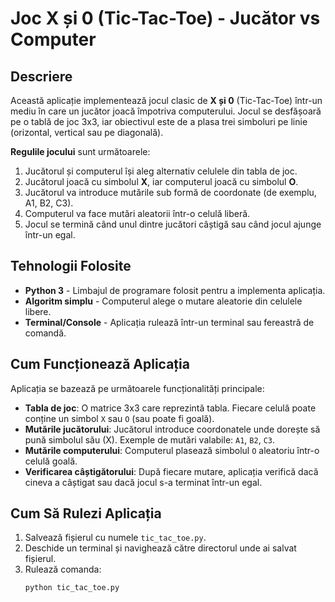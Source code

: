# Joc X și 0 (Tic-Tac-Toe) - Jucător vs Computer

## Descriere

Această aplicație implementează jocul clasic de **X și 0** (Tic-Tac-Toe) într-un mediu în care un jucător joacă împotriva computerului. Jocul se desfășoară pe o tablă de joc 3x3, iar obiectivul este de a plasa trei simboluri pe linie (orizontal, vertical sau pe diagonală).

**Regulile jocului** sunt următoarele:
1. Jucătorul și computerul își aleg alternativ celulele din tabla de joc.
2. Jucătorul joacă cu simbolul **X**, iar computerul joacă cu simbolul **O**.
3. Jucătorul va introduce mutările sub formă de coordonate (de exemplu, A1, B2, C3).
4. Computerul va face mutări aleatorii într-o celulă liberă.
5. Jocul se termină când unul dintre jucători câștigă sau când jocul ajunge într-un egal.

## Tehnologii Folosite

- **Python 3** - Limbajul de programare folosit pentru a implementa aplicația.
- **Algoritm simplu** - Computerul alege o mutare aleatorie din celulele libere.
- **Terminal/Console** - Aplicația rulează într-un terminal sau fereastră de comandă.

## Cum Funcționează Aplicația

Aplicația se bazează pe următoarele funcționalități principale:

- **Tabla de joc**: O matrice 3x3 care reprezintă tabla. Fiecare celulă poate conține un simbol `X` sau `O` (sau poate fi goală).
- **Mutările jucătorului**: Jucătorul introduce coordonatele unde dorește să pună simbolul său (X). Exemple de mutări valabile: `A1`, `B2`, `C3`.
- **Mutările computerului**: Computerul plasează simbolul `O` aleatoriu într-o celulă goală.
- **Verificarea câștigătorului**: După fiecare mutare, aplicația verifică dacă cineva a câștigat sau dacă jocul s-a terminat într-un egal.

## Cum Să Rulezi Aplicația

1. Salvează fișierul cu numele `tic_tac_toe.py`.
2. Deschide un terminal și navighează către directorul unde ai salvat fișierul.
3. Rulează comanda:
   ```bash
   python tic_tac_toe.py
